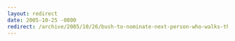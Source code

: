 ```yaml
---
layout: redirect
date: 2005-10-25 -0800
redirect: /archive/2005/10/26/bush-to-nominate-next-person-who-walks-through-the-door.aspx/
---
```

